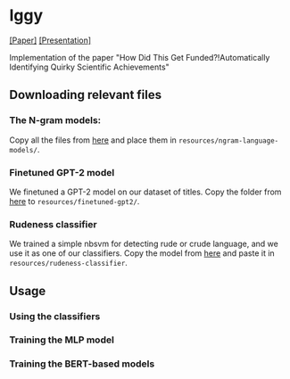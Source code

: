 # Iggy
[[Paper]]() [[Presentation]]()

Implementation of the paper "How Did This Get Funded?!Automatically Identifying Quirky Scientific Achievements"


## Downloading relevant files

### The N-gram models: 
Copy all the files from [here](https://drive.google.com/drive/folders/1CuG7WBbvmf9hnHTrJipbUL5gdmy8-xPI?usp=sharing)
and place them in `resources/ngram-language-models/`.

### Finetuned GPT-2 model
We finetuned a GPT-2 model on our dataset of titles. Copy the folder from
[here](https://drive.google.com/drive/folders/1FiqMrM0H76DWzcvVBTdkrreFA0hffrQE?usp=sharing) to `resources/finetuned-gpt2/`.

### Rudeness classifier
We trained a simple nbsvm for detecting rude or crude language, and we use it as one of our classifiers. Copy the model from 
[here](https://drive.google.com/drive/folders/1e687JrzzO_VWLl3cX55wUxicrHVuuuuq?usp=sharing) and paste it in `resources/rudeness-classifier`.



## Usage

### Using the classifiers

### Training the MLP model

### Training the BERT-based models

### 